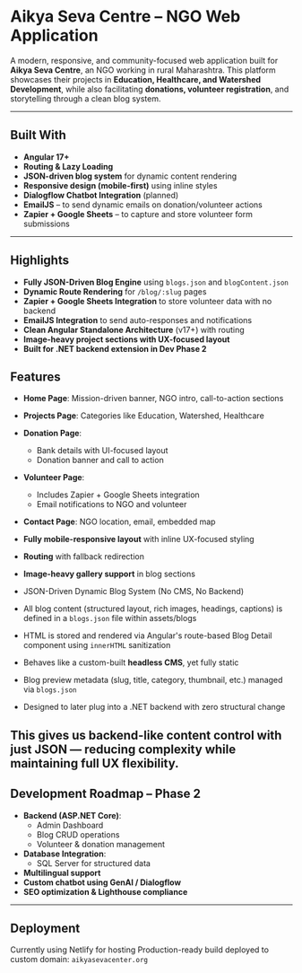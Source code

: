 # Aikya Seva Centre – NGO Web Application

A modern, responsive, and community-focused web application built for **Aikya Seva Centre**, an NGO working in rural Maharashtra. This platform showcases their projects in **Education, Healthcare, and Watershed Development**, while also facilitating **donations, volunteer registration**, and storytelling through a clean blog system.

---

## Built With

- **Angular 17+**
- **Routing & Lazy Loading**
- **JSON-driven blog system** for dynamic content rendering
- **Responsive design (mobile-first)** using inline styles
- **Dialogflow Chatbot Integration** (planned)
- **EmailJS** – to send dynamic emails on donation/volunteer actions
- **Zapier + Google Sheets** – to capture and store volunteer form submissions

---

## Highlights

- **Fully JSON-Driven Blog Engine** using `blogs.json` and `blogContent.json`
- **Dynamic Route Rendering** for `/blog/:slug` pages
- **Zapier + Google Sheets Integration** to store volunteer data with no backend
- **EmailJS Integration** to send auto-responses and notifications
- **Clean Angular Standalone Architecture** (v17+) with routing
- **Image-heavy project sections with UX-focused layout**
- **Built for .NET backend extension in Dev Phase 2**

## Features

- **Home Page**: Mission-driven banner, NGO intro, call-to-action sections
- **Projects Page**: Categories like Education, Watershed, Healthcare

- **Donation Page**:
  - Bank details with UI-focused layout
  - Donation banner and call to action
- **Volunteer Page**:
  - Includes Zapier + Google Sheets integration
  - Email notifications to NGO and volunteer
- **Contact Page**: NGO location, email, embedded map
- **Fully mobile-responsive layout** with inline UX-focused styling
- **Routing** with fallback redirection
- **Image-heavy gallery support** in blog sections
  
- JSON-Driven Dynamic Blog System (No CMS, No Backend)

- All blog content (structured layout, rich images, headings, captions) is defined in a `blogs.json` file within assets/blogs
- HTML is stored and rendered via Angular's route-based Blog Detail component using `innerHTML` sanitization
- Behaves like a custom-built **headless CMS**, yet fully static
- Blog preview metadata (slug, title, category, thumbnail, etc.) managed via `blogs.json`
- Designed to later plug into a .NET backend with zero structural change

This gives us **backend-like content control** with just JSON — reducing complexity while maintaining full UX flexibility.
---

## Development Roadmap – Phase 2

- **Backend (ASP.NET Core)**:
  - Admin Dashboard
  - Blog CRUD operations
  - Volunteer & donation management
- **Database Integration**:
  - SQL Server for structured data
- **Multilingual support**
- **Custom chatbot using GenAI / Dialogflow**
- **SEO optimization & Lighthouse compliance**

---

## Deployment

Currently using Netlify for hosting
Production-ready build deployed to custom domain: `aikyasevacenter.org`